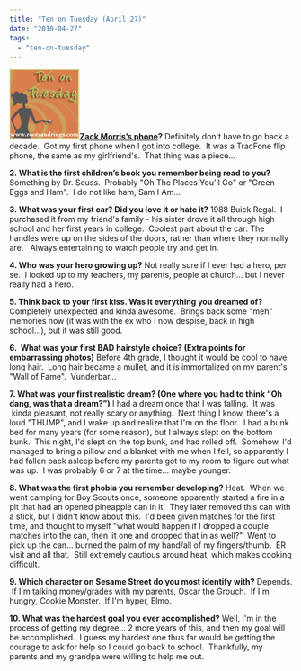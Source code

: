 ```yaml
---
title: "Ten on Tuesday (April 27)"
date: "2010-04-27"
tags:
  - "ten-on-tuesday"
---
```


[![](images/200906_zack-morris-phone.jpg)**Zack Morris’s phone**](http://rootsandrings.wordpress.com/)**?** Definitely don't have to go back a decade.  Got my first phone when I got into college.  It was a TracFone flip phone, the same as my girlfriend's.  That thing was a piece...

**2. What is the first children’s book you remember being read to you?** Something by Dr. Seuss.  Probably "Oh The Places You'll Go" or "Green Eggs and Ham".  I do not like ham, Sam I Am...

**3. What was your first car? Did you love it or hate it?** 1988 Buick Regal.  I purchased it from my friend's family - his sister drove it all through high school and her first years in college.  Coolest part about the car: The handles were up on the sides of the doors, rather than where they normally are.   Always entertaining to watch people try and get in.

**4. Who was your hero growing up?** Not really sure if I ever had a hero, per se.  I looked up to my teachers, my parents, people at church... but I never really had a hero.

**5. Think back to your first kiss. Was it everything you dreamed of?** Completely unexpected and kinda awesome.  Brings back some "meh" memories now (it was with the ex who I now despise, back in high school...), but it was still good.

**6.  What was your first BAD hairstyle choice? (Extra points for embarrassing photos)** Before 4th grade, I thought it would be cool to have long hair.  Long hair became a mullet, and it is immortalized on my parent's "Wall of Fame".  Vunderbar...

**7. What was your first realistic dream? (One where you had to think “Oh dang, was that a dream?”)** I had a dream once that I was falling.  It was  kinda pleasant, not really scary or anything.  Next thing I know, there's a loud "THUMP", and I wake up and realize that I'm on the floor.  I had a bunk bed for many years (for some reason), but I always slept on the bottom bunk.  This night, I'd slept on the top bunk, and had rolled off.  Somehow, I'd managed to bring a pillow and a blanket with me when I fell, so apparently I had fallen back asleep before my parents got to my room to figure out what was up.  I was probably 6 or 7 at the time... maybe younger.

**8. What was the first phobia you remember developing?** Heat.  When we went camping for Boy Scouts once, someone apparently started a fire in a pit that had an opened pineapple can in it.  They later removed this can with a stick, but I didn't know about this.  I'd been given matches for the first time, and thought to myself "what would happen if I dropped a couple matches into the can, then lit one and dropped that in as well?"  Went to pick up the can... burned the palm of my hand/all of my fingers/thumb.  ER visit and all that.  Still extremely cautious around heat, which makes cooking difficult.

**9. Which character on Sesame Street do you most identify with?** Depends.  If I'm talking money/grades with my parents, Oscar the Grouch.  If I'm hungry, Cookie Monster.  If I'm hyper, Elmo.

**10. What was the hardest goal you ever accomplished?** Well, I'm in the process of getting my degree... 2 more years of this, and then my goal will be accomplished.  I guess my hardest one thus far would be getting the courage to ask for help so I could go back to school.  Thankfully, my parents and my grandpa were willing to help me out.
